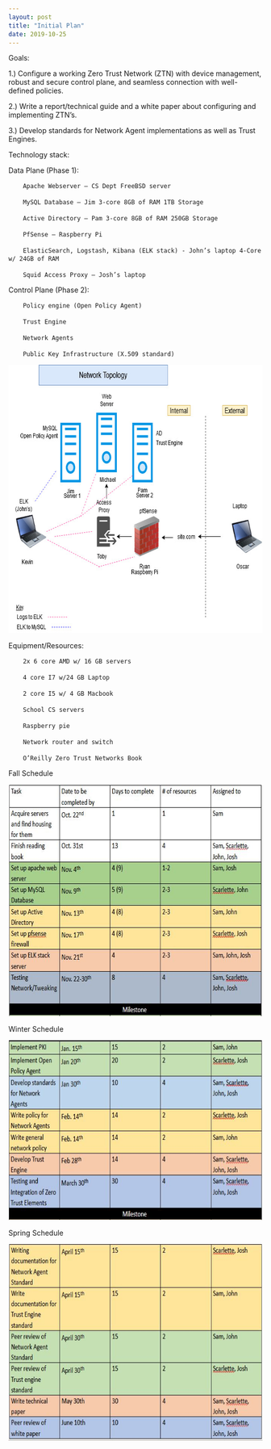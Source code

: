 ```yaml
---
layout: post
title: "Initial Plan"
date: 2019-10-25
---
```


Goals: 

1.) Configure a working Zero Trust Network (ZTN) with device management, robust and secure control plane, and seamless connection with well-defined policies.  

2.) Write a report/technical guide and a white paper about configuring and implementing ZTN’s. 

3.) Develop standards for Network Agent implementations as well as Trust Engines.

   Technology stack: 

   Data Plane (Phase 1): 
   
        Apache Webserver – CS Dept FreeBSD server 
        
        MySQL Database – Jim 3-core 8GB of RAM 1TB Storage 
        
        Active Directory – Pam 3-core 8GB of RAM 250GB Storage 
        
        PfSense – Raspberry Pi 
        
        ElasticSearch, Logstash, Kibana (ELK stack) - John’s laptop 4-Core w/ 24GB of RAM 
        
        Squid Access Proxy – Josh’s laptop 

   Control Plane (Phase 2): 
   
        Policy engine (Open Policy Agent) 
        
        Trust Engine 
        
        Network Agents 
        
        Public Key Infrastructure (X.509 standard)
        
  
 <img src="/image/ZTN Topology.jpg" alt="hi" class="inline" height="531" width="671"/>
  
Equipment/Resources:  

        2x 6 core AMD w/ 16 GB servers 
        
        4 core I7 w/24 GB Laptop 
        
        2 core I5 w/ 4 GB Macbook 
        
        School CS servers 
        
        Raspberry pie 
        
        Network router and switch 
        
        O’Reilly Zero Trust Networks Book 
        
Fall Schedule
    
  <img src="/image/fall responsibilites.JPG" alt="hi" class="inline" height="459" width="682"/>
 
Winter Schedule
 
  <img src="/image/winterschedule.JPG" alt="hi" class="inline" height="356" width="682"/>
 
Spring Schedule
 
  <img src="/image/springschedule.JPG" alt="hi" class="inline" height="391" width="683"/>

